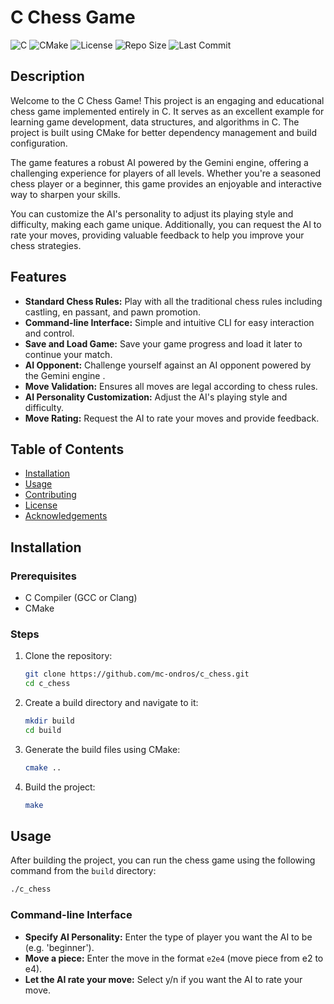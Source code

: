 # C Chess Game

![C](https://img.shields.io/badge/language-C-blue)
![CMake](https://img.shields.io/badge/build-CMake-brightgreen)
![License](https://img.shields.io/github/license/mc-ondros/c_chess)
![Repo Size](https://img.shields.io/github/repo-size/mc-ondros/c_chess)
![Last Commit](https://img.shields.io/github/last-commit/mc-ondros/c_chess)

## Description

Welcome to the C Chess Game! This project is an engaging and educational chess game implemented entirely in C. It serves as an excellent example for learning game development, data structures, and algorithms in C. The project is built using CMake for better dependency management and build configuration.

The game features a robust AI powered by the Gemini engine, offering a challenging experience for players of all levels. Whether you're a seasoned chess player or a beginner, this game provides an enjoyable and interactive way to sharpen your skills.

You can customize the AI's personality to adjust its playing style and difficulty, making each game unique. Additionally, you can request the AI to rate your moves, providing valuable feedback to help you improve your chess strategies.

## Features

- **Standard Chess Rules:** Play with all the traditional chess rules including castling, en passant, and pawn promotion.
- **Command-line Interface:** Simple and intuitive CLI for easy interaction and control.
- **Save and Load Game:** Save your game progress and load it later to continue your match.
- **AI Opponent:** Challenge yourself against an AI opponent powered by the Gemini engine .
- **Move Validation:** Ensures all moves are legal according to chess rules.
- **AI Personality Customization:** Adjust the AI's playing style and difficulty.
- **Move Rating:** Request the AI to rate your moves and provide feedback.

## Table of Contents

- [Installation](#installation)
- [Usage](#usage)
- [Contributing](#contributing)
- [License](#license)
- [Acknowledgements](#acknowledgements)

## Installation

### Prerequisites

- C Compiler (GCC or Clang)
- CMake

### Steps

1. Clone the repository:
    ```sh
    git clone https://github.com/mc-ondros/c_chess.git
    cd c_chess
    ```

2. Create a build directory and navigate to it:
    ```sh
    mkdir build
    cd build
    ```

3. Generate the build files using CMake:
    ```sh
    cmake ..
    ```

4. Build the project:
    ```sh
    make
    ```

## Usage

After building the project, you can run the chess game using the following command from the `build` directory:

```sh
./c_chess
```

### Command-line Interface

- **Specify AI Personality:** Enter the type of player you want the AI to be (e.g. 'beginner').
- **Move a piece:** Enter the move in the format `e2e4` (move piece from e2 to e4).
- **Let the AI rate your move:** Select y/n if you want the AI to rate your move.

